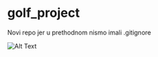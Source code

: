 # golf_project
Novi repo jer u prethodnom nismo imali .gitignore

![Alt Text](https://media.giphy.com/media/QYkEPunkuSE2WWImqw/giphy.gif)


